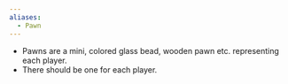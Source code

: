 ```yaml
---
aliases:
  - Pawn
---
```


- Pawns are a mini, colored glass bead, wooden pawn etc. representing each player.
- There should be one for each player.
